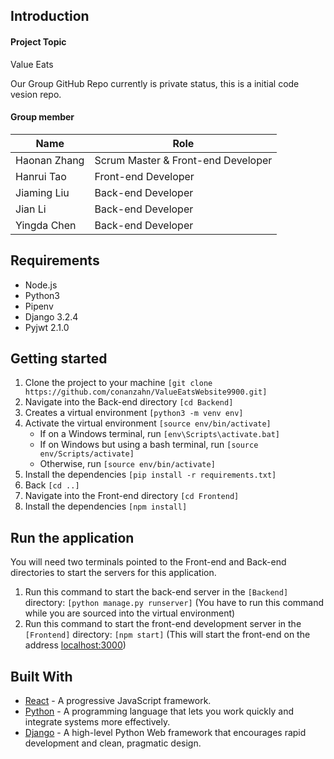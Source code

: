 ## Introduction

#### Project Topic

Value Eats

Our Group GitHub Repo currently is private status, this is a initial code vesion repo.

#### Group member

| Name          | Role                               |
| ------------  | ---------------------------------- |
| Haonan Zhang  | Scrum Master & Front-end Developer |
| Hanrui Tao    | Front-end Developer                |
| Jiaming Liu   | Back-end Developer                 |
| Jian Li       | Back-end Developer                 |
| Yingda Chen   | Back-end Developer                 |

## Requirements
* Node.js
* Python3
* Pipenv
* Django 3.2.4
* Pyjwt 2.1.0

## Getting started
1. Clone the project to your machine ```[git clone https://github.com/conanzahn/ValueEatsWebsite9900.git]```
2. Navigate into the Back-end directory ```[cd Backend]```
3. Creates a virtual environment ```[python3 -m venv env]```
4. Activate the virtual environment ```[source env/bin/activate]```
   - If on a Windows terminal, run ```[env\Scripts\activate.bat] ```
   - If on Windows but using a bash terminal, run ```[source env/Scripts/activate]```
   - Otherwise, run ```[source env/bin/activate]```
5. Install the dependencies ```[pip install -r requirements.txt]```
6. Back ```[cd ..]```
7. Navigate into the Front-end directory ```[cd Frontend]```
8. Install the dependencies ```[npm install]```

## Run the application
You will need two terminals pointed to the Front-end and Back-end directories to start the servers for this application.

1. Run this command to start the back-end server in the ```[Backend]``` directory: ```[python manage.py runserver]``` (You have to run this command while you are sourced into the virtual environment)
2. Run this command to start the front-end development server in the ```[Frontend]``` directory: ```[npm start]``` (This will start the front-end on the address [localhost:3000](http://localhost:3000))

## Built With

* [React](https://reactjs.org) - A progressive JavaScript framework.
* [Python](https://www.python.org/) - A programming language that lets you work quickly and integrate systems more effectively.
* [Django](http://djangoproject.org/) - A high-level Python Web framework that encourages rapid development and clean, pragmatic design.

